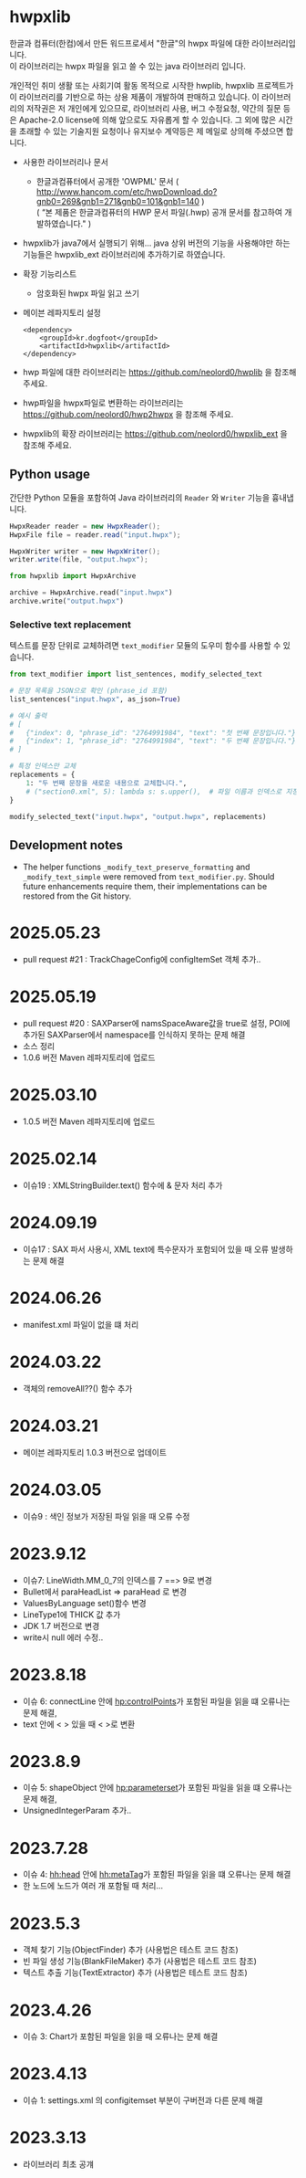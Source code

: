 
# hwpxlib

한글과 컴퓨터(한컴)에서 만든 워드프로세서 "한글"의 hwpx 파일에 대한 라이브러리입니다.<br>
이 라이브러리는 hwpx 파일을 읽고 쓸 수 있는 java 라이브러리 입니다.

개인적인 취미 생활 또는 사회기여 활동 목적으로 시작한 hwplib, hwpxlib 프로젝트가 이 라이브러리를 기반으로 하는 상용 제품이 개발하여 판매하고 있습니다.
이 라이브러리의 저작권은 저 개인에게 있으므로, 라이브러리 사용, 버그 수정요청, 약간의 질문 등은 Apache-2.0 license에 의해 앞으로도 자유롭게 할 수 있습니다.
그 외에 많은 시간을 초래할 수 있는 기술지원 요청이나 유지보수 계약등은 제 메일로 상의해 주셨으면 합니다. <br>

* 사용한 라이브러리나 문서 
	- 한글과컴퓨터에서 공개한 'OWPML' 문서 ( http://www.hancom.com/etc/hwpDownload.do?gnb0=269&gnb1=271&gnb0=101&gnb1=140 ) <br>
	  ( “본 제품은 한글과컴퓨터의 HWP 문서 파일(.hwp) 공개 문서를 참고하여 개발하였습니다." )

* hwpxlib가 java7에서 실행되기 위해... java 상위 버전의 기능을 사용해야만 하는 기능들은 hwpxlib_ext 라이브러리에 추가하기로 하였습니다.

* 확장 기능리스트
	- 암호화된 hwpx 파일 읽고 쓰기
      
* 메이븐 레파지토리 설정
    ```{.xml}
    <dependency>
        <groupId>kr.dogfoot</groupId>
        <artifactId>hwpxlib</artifactId>
    </dependency>
    ```
* hwp 파일에 대한 라이브러리는 https://github.com/neolord0/hwplib 을 참조해 주세요.
* hwp파일을 hwpx파일로 변환하는 라이브러리는 https://github.com/neolord0/hwp2hwpx 을 참조해 주세요.
* hwpxlib의 확장 라이브러리는 https://github.com/neolord0/hwpxlib_ext 을 참조해 주세요.

## Python usage

간단한 Python 모듈을 포함하여 Java 라이브러리의 `Reader` 와 `Writer` 기능을 흉내냅니다.

```java
HwpxReader reader = new HwpxReader();
HwpxFile file = reader.read("input.hwpx");

HwpxWriter writer = new HwpxWriter();
writer.write(file, "output.hwpx");
```

```python
from hwpxlib import HwpxArchive

archive = HwpxArchive.read("input.hwpx")
archive.write("output.hwpx")
```

### Selective text replacement

텍스트를 문장 단위로 교체하려면 `text_modifier` 모듈의 도우미 함수를 사용할 수 있습니다.

```python
from text_modifier import list_sentences, modify_selected_text

# 문장 목록을 JSON으로 확인 (phrase_id 포함)
list_sentences("input.hwpx", as_json=True)

# 예시 출력
# [
#   {"index": 0, "phrase_id": "2764991984", "text": "첫 번째 문장입니다."},
#   {"index": 1, "phrase_id": "2764991984", "text": "두 번째 문장입니다."}
# ]

# 특정 인덱스만 교체
replacements = {
    1: "두 번째 문장을 새로운 내용으로 교체합니다.",
    # ("section0.xml", 5): lambda s: s.upper(),  # 파일 이름과 인덱스로 지정도 가능
}

modify_selected_text("input.hwpx", "output.hwpx", replacements)
```

## Development notes

- The helper functions `_modify_text_preserve_formatting` and `_modify_text_simple`
  were removed from `text_modifier.py`. Should future enhancements require them,
  their implementations can be restored from the Git history.

2025.05.23
=========================================================================================
* pull request #21 : TrackChageConfig에 configItemSet 객체 추가..

2025.05.19
=========================================================================================
* pull request #20 : SAXParser에 namsSpaceAware값을 true로 설정, POI에 추가된 SAXParser에서 namespace를 인식하지 못하는 문제 해결 
* 소스 정리 
* 1.0.6 버전 Maven 레파지토리에 업로드

2025.03.10
=========================================================================================
* 1.0.5 버전 Maven 레파지토리에 업로드

2025.02.14
=========================================================================================
* 이슈19 : XMLStringBuilder.text() 함수에 & 문자 처리 추가
 
2024.09.19
=========================================================================================
* 이슈17 : SAX 파서 사용시, XML text에 특수문자가 포함되어 있을 때 오류 발생하는 문제 해결

2024.06.26
=========================================================================================
* manifest.xml 파일이 없을 떄 처리

2024.03.22
=========================================================================================
* 객체의 removeAll??() 함수 추가

2024.03.21
=========================================================================================
* 메이븐 레파지토리 1.0.3 버전으로 업데이트

2024.03.05
=========================================================================================
* 이슈9 : 색인 정보가 저장된 파일 읽을 때 오류 수정

2023.9.12
=========================================================================================
* 이슈7: LineWidth.MM_0_7의 인덱스를 7 ==> 9로 변경
* Bullet에서 paraHeadList => paraHead 로 변경
* ValuesByLanguage set()함수 변경 
* LineType1에 THICK 값 추가 
* JDK 1.7 버전으로 변경
* write시 null 에러 수정..

2023.8.18
=========================================================================================
* 이슈 6: connectLine 안에 <hp:controlPoints>가 포함된 파일을 읽을 떄 오류나는 문제 해결,
* text 안에 < > 있을 때 &lt; &gt;로 변환

2023.8.9
=========================================================================================
* 이슈 5: shapeObject 안에 <hp:parameterset>가 포함된 파일을 읽을 떄 오류나는 문제 해결, 
* UnsignedIntegerParam 추가..
  
2023.7.28
=========================================================================================
* 이슈 4: <hh:head> 안에 <hh:metaTag>가 포함된 파일을 읽을 떄 오류나는 문제 해결 
* 한 노드에 <switchObject> 노드가 여러 개 포함될 때 처리...

2023.5.3
=========================================================================================
* 객체 찾기 기능(ObjectFinder) 추가 (사용법은 테스트 코드 참조)
* 빈 파일 생성 기능(BlankFileMaker) 추가 (사용법은 테스트 코드 참조)
* 텍스트 추출 기능(TextExtractor) 추가 (사용법은 테스트 코드 참조)

2023.4.26
=========================================================================================
* 이슈 3: Chart가 포함된 파일을 읽을 때 오류나는 문제 해결

2023.4.13
=========================================================================================
* 이슈 1: settings.xml 의 configitemset 부분이 구버전과 다른 문제 해결


2023.3.13
=========================================================================================
* 라이브러리 최초 공걔

